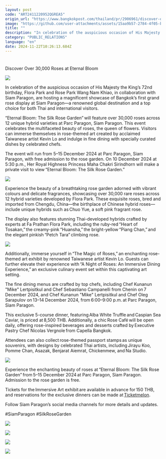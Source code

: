 ```yaml
---
layout: post
code: "ART2411220952QGREA5"
origin_url: "https://www.bangkokpost.com/thailand/pr/2906961/discover-over-30-000-roses-at-eternal-bloom-"
image: "https://github.com/user-attachments/assets/15aa9b57-2784-4f05-b2be-97d6d5fe5d0b"
title: ""
description: "In celebration of the auspicious occasion of His Majesty the King’s 72nd birthday, Flora Park and Rose Park Wang Nam Khiao, in collaboration with Siam Paragon, are hosting a magnificent showcase of Bangkok’s first grand rose display at Siam Paragon—a renowned global destination and a top choice for both Thai and international visitors."
category: "PUBLIC_RELATIONS"
language: "en"
date: 2024-11-22T10:26:13.684Z
---
```


# 

Discover Over 30,000 Roses at Eternal Bloom

![](https://github.com/user-attachments/assets/c6e4d10e-59d4-4636-a983-0b137d479754)

In celebration of the auspicious occasion of His Majesty the King’s 72nd birthday, Flora Park and Rose Park Wang Nam Khiao, in collaboration with Siam Paragon, are hosting a magnificent showcase of Bangkok’s first grand rose display at Siam Paragon—a renowned global destination and a top choice for both Thai and international visitors. 

“Eternal Bloom: The Silk Rose Garden” will feature over 30,000 roses across 12 unique hybrid varieties at Parc Paragon, Siam Paragon. This event celebrates the multifaceted beauty of roses, the queen of flowers. Visitors can immerse themselves in rose-themed art created by acclaimed Taiwanese artist Kevin Lo and indulge in fine dining with specially curated dishes by celebrated chefs. 

The event will run from 5–15 December 2024 at Parc Paragon, Siam Paragon, with free admission to the rose garden. On 10 December 2024 at 5:30 p.m., Her Royal Highness Princess Maha Chakri Sirindhorn will make a private visit to view “Eternal Bloom: The Silk Rose Garden.” 

![](https://github.com/user-attachments/assets/3e808d24-d72c-4a01-85e8-cdce9d1c8216)

Experience the beauty of a breathtaking rose garden adorned with vibrant colours and delicate fragrances, showcasing over 30,000 rare roses across 12 hybrid varieties developed by Flora Park. These exquisite roses, bred and imported from Chengdu, China—the birthplace of Chinese hybrid roses—include unique hybrids such as Chuo Yue, a soft pink fragrant rose. 

The display also features stunning Thai-developed hybrids crafted by experts at Fa Prathan Flora Park, including the ruby-red “Heart of Tosakan,” the creamy-pink “Huansha,” the bright-yellow “Piang Chan,” and the elegant pinkish “Petch Tara” climbing rose. 

![](https://static.bangkokpost.com/media/content/20241122/5356036.png)

Additionally, immerse yourself in “The Magic of Roses,” an enchanting rose-themed art exhibit by renowned Taiwanese artist Kevin Lo. Guests can further elevate their experience with “A Night of Roses: An Immersive Dining Experience,” an exclusive culinary event set within this captivating art setting. 

The fine dining menus are crafted by top chefs, including Chef Kunanun "Mike" Lertpisitkul and Chef Sebastiano Campanelli from Chenin on 7 December 2024, and Chef Kunanun "Mike" Lertpisitkul and Chef Oleg Sarapulov on 13–14 December 2024, from 6:00–9:00 p.m. at Parc Paragon, Siam Paragon. 

This exclusive 5-course dinner, featuring Alba White Truffle and Caspian Sea Caviar, is priced at 8,500 THB. Additionally, a chic Rose Café will be open daily, offering rose-inspired beverages and desserts crafted by Executive Pastry Chef Nicolas Vergnole from Capella Bangkok. 

Attendees can also collect rose-themed passport stamps as unique souvenirs, with designs by celebrated Thai artists, including Jirayu Koo, Pomme Chan, Asazak, Benjarat Aiemrat, Chickenmew, and Na Studio. 

![](https://github.com/user-attachments/assets/19a9b74a-39c8-46b7-9401-4e572801b0e8)

Experience the enchanting beauty of roses at “Eternal Bloom: The Silk Rose Garden” from 5–15 December 2024 at Parc Paragon, Siam Paragon. Admission to the rose garden is free. 

Tickets for the Immersive Art exhibit are available in advance for 150 THB, and reservations for the exclusive dinners can be made at [Ticketmelon](https://www.ticketmelon.com/artsolutions/the-silk-rose-garden). 

Follow Siam Paragon’s social media channels for more details and updates. 

#SiamParagon #SilkRoseGarden 

![](https://github.com/user-attachments/assets/80fa63fc-533f-428c-a8b6-75c147dca8a6)

![](https://github.com/user-attachments/assets/7957cd02-47ae-4b30-95dc-8ef5713d0381)

![](https://static.bangkokpost.com/media/content/20241122/5356031.jpg)

![](https://github.com/user-attachments/assets/c0f49e68-cba3-4550-961e-ce2962ac49df)